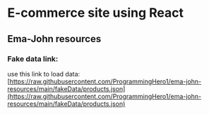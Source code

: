 # E-commerce site using React

## Ema-John resources

### Fake data link:

use this link to load data:
[https://raw.githubusercontent.com/ProgrammingHero1/ema-john-resources/main/fakeData/products.json](https://raw.githubusercontent.com/ProgrammingHero1/ema-john-resources/main/fakeData/products.json)
